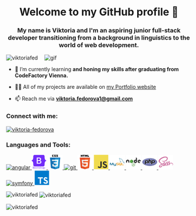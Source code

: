 <h1 align="center">Welcome to my GitHub profile 👋</h1>
<h3 align="center">My name is Viktoria and I'm an aspiring junior full-stack developer transitioning from a background in linguistics to the world of web development.</h3>
<image align="right" width="400" src="https://media.giphy.com/media/f6hnhHkks8bk4jwjh3/giphy.gif" alt="gif">

<p align="left"> <img src="https://komarev.com/ghpvc/?username=viktoriafed&label=Profile%20views&color=0e75b6&style=flat" alt="viktoriafed" /> </p>

- 🌱 I’m currently learning **and honing my skills after graduating from CodeFactory Vienna.**

- 👨‍💻 All of my projects are available on [my Portfolio website](https://viktoriafed.com/)

- 📫 Reach me via **viktoria.fedorova1@gmail.com**

<h3 align="left">Connect with me:</h3>
<p align="left">
<a href="https://linkedin.com/in/viktoria-fedorova" target="blank"><img align="center" src="https://raw.githubusercontent.com/rahuldkjain/github-profile-readme-generator/master/src/images/icons/Social/linked-in-alt.svg" alt="viktoria-fedorova" height="30" width="40" /></a>
</p>

<h3 align="left">Languages and Tools:</h3>
<p align="left"> <a href="https://angular.io" target="_blank" rel="noreferrer"> <img src="https://angular.io/assets/images/logos/angular/angular.svg" alt="angular" width="40" height="40"/> </a> <a href="https://getbootstrap.com" target="_blank" rel="noreferrer"> <img src="https://raw.githubusercontent.com/devicons/devicon/master/icons/bootstrap/bootstrap-plain-wordmark.svg" alt="bootstrap" width="40" height="40"/> </a> <a href="https://www.w3schools.com/css/" target="_blank" rel="noreferrer"> <img src="https://raw.githubusercontent.com/devicons/devicon/master/icons/css3/css3-original-wordmark.svg" alt="css3" width="40" height="40"/> </a> <a href="https://git-scm.com/" target="_blank" rel="noreferrer"> <img src="https://www.vectorlogo.zone/logos/git-scm/git-scm-icon.svg" alt="git" width="40" height="40"/> </a> <a href="https://www.w3.org/html/" target="_blank" rel="noreferrer"> <img src="https://raw.githubusercontent.com/devicons/devicon/master/icons/html5/html5-original-wordmark.svg" alt="html5" width="40" height="40"/> </a> <a href="https://developer.mozilla.org/en-US/docs/Web/JavaScript" target="_blank" rel="noreferrer"> <img src="https://raw.githubusercontent.com/devicons/devicon/master/icons/javascript/javascript-original.svg" alt="javascript" width="40" height="40"/> </a> <a href="https://www.mysql.com/" target="_blank" rel="noreferrer"> <img src="https://raw.githubusercontent.com/devicons/devicon/master/icons/mysql/mysql-original-wordmark.svg" alt="mysql" width="40" height="40"/> </a> <a href="https://nodejs.org" target="_blank" rel="noreferrer"> <img src="https://raw.githubusercontent.com/devicons/devicon/master/icons/nodejs/nodejs-original-wordmark.svg" alt="nodejs" width="40" height="40"/> </a> <a href="https://www.php.net" target="_blank" rel="noreferrer"> <img src="https://raw.githubusercontent.com/devicons/devicon/master/icons/php/php-original.svg" alt="php" width="40" height="40"/> </a> <a href="https://sass-lang.com" target="_blank" rel="noreferrer"> <img src="https://raw.githubusercontent.com/devicons/devicon/master/icons/sass/sass-original.svg" alt="sass" width="40" height="40"/> </a> <a href="https://symfony.com" target="_blank" rel="noreferrer"> <img src="https://symfony.com/logos/symfony_black_03.svg" alt="symfony" width="40" height="40"/> </a> <a href="https://www.typescriptlang.org/" target="_blank" rel="noreferrer"> <img src="https://raw.githubusercontent.com/devicons/devicon/master/icons/typescript/typescript-original.svg" alt="typescript" width="40" height="40"/> </a> </p>

<p><img align="left" src="https://github-readme-stats.vercel.app/api/top-langs?username=viktoriafed&show_icons=true&locale=en&layout=compact" alt="viktoriafed" /></p>

<p>&nbsp;<img align="center" src="https://github-readme-stats.vercel.app/api?username=viktoriafed&show_icons=true&locale=en" alt="viktoriafed" /></p>

<p><img align="center" src="https://github-readme-streak-stats.herokuapp.com/?user=viktoriafed&" alt="viktoriafed" /></p>


